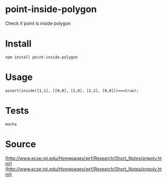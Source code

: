 # point-inside-polygon

Check if point is inside polygon

# Install
`npm install point-inside-polygon`

# Usage
```
assert(inside([1,1], [[0,0], [2,0], [2,2], [0,0]])===true);
```

# Tests
`mocha`

# Source
[http://www.ecse.rpi.edu/Homepages/wrf/Research/Short_Notes/pnpoly.html](http://www.ecse.rpi.edu/Homepages/wrf/Research/Short_Notes/pnpoly.html)

